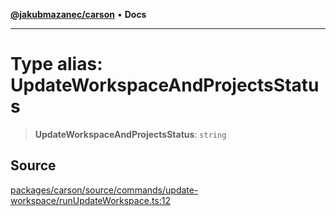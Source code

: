 [**@jakubmazanec/carson**](../README.md) • **Docs**

---

# Type alias: UpdateWorkspaceAndProjectsStatus

> **UpdateWorkspaceAndProjectsStatus**: `string`

## Source

[packages/carson/source/commands/update-workspace/runUpdateWorkspace.ts:12](https://github.com/jakubmazanec/js-tools/blob/4653f1571319b3537b5a901a19e171562b7727e5/packages/carson/source/commands/update-workspace/runUpdateWorkspace.ts#L12)
